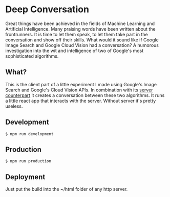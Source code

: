 # Deep Conversation

Great things have been achieved in the fields of Machine Learning and Artificial Intelligence. Many praising words have been written about the frontrunners. It is time to let them speak, to let them take part in the conversation and show off their skills. What would it sound like if Google Image Search and Google Cloud Vision had a conversation? A humorous investigation into the wit and intelligence of two of Google's most sophisticated algorithms.

## What?

This is the client part of a little experiment I made using Google's Image Search and Google's Cloud Vision APIs. In combination with its [server counterpart](https://github.com/Flave/Deep-Conversation-Server) it creates a conversation between these two algorithms. It runs a little react app that interacts with the server. Without server it's pretty useless.

## Development

```
$ npm run development
```

## Production

```
$ npm run production
```

## Deployment
Just put the build into the ~/html folder of any http server.